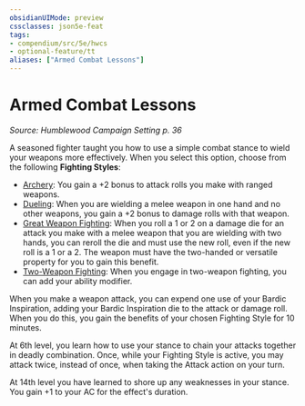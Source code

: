 ```yaml
---
obsidianUIMode: preview
cssclasses: json5e-feat
tags:
- compendium/src/5e/hwcs
- optional-feature/tt
aliases: ["Armed Combat Lessons"]
---
```

# Armed Combat Lessons
*Source: Humblewood Campaign Setting p. 36*  

A seasoned fighter taught you how to use a simple combat stance to wield your weapons more effectively. When you select this option, choose from the following **Fighting Styles**:

- [Archery](2-Mechanics/CLI/optional-features/archery.md): You gain a +2 bonus to attack rolls you make with ranged weapons.  
- [Dueling](2-Mechanics/CLI/optional-features/dueling.md): When you are wielding a melee weapon in one hand and no other weapons, you gain a +2 bonus to damage rolls with that weapon.  
- [Great Weapon Fighting](2-Mechanics/CLI/optional-features/great-weapon-fighting.md): When you roll a 1 or 2 on a damage die for an attack you make with a melee weapon that you are wielding with two hands, you can reroll the die and must use the new roll, even if the new roll is a 1 or a 2. The weapon must have the two-handed or versatile property for you to gain this benefit.  
- [Two-Weapon Fighting](2-Mechanics/CLI/optional-features/two-weapon-fighting.md): When you engage in two-weapon fighting, you can add your ability modifier.  

When you make a weapon attack, you can expend one use of your Bardic Inspiration, adding your Bardic Inspiration die to the attack or damage roll. When you do this, you gain the benefits of your chosen Fighting Style for 10 minutes.

At 6th level, you learn how to use your stance to chain your attacks together in deadly combination. Once, while your Fighting Style is active, you may attack twice, instead of once, when taking the Attack action on your turn.

At 14th level you have learned to shore up any weaknesses in your stance. You gain +1 to your AC for the effect's duration.